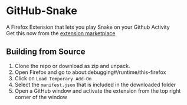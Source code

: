 # GitHub-Snake
 A Firefox Extension that lets you play Snake on your Github Activity  
 Get this now from the [extension marketplace](https://addons.mozilla.org/en-US/firefox/addon/github-snake-game/)

## Building from Source
1. Clone the repo or download as zip and unpack.
2. Open Firefox and go to about:debugging#/runtime/this-firefox
3. Click on `Load Temporary Add-On`
4. Select the `manifest.json` that is included in the downloaded folder
5. Open a GitHub window and activate the extension from the top right corner of the window
